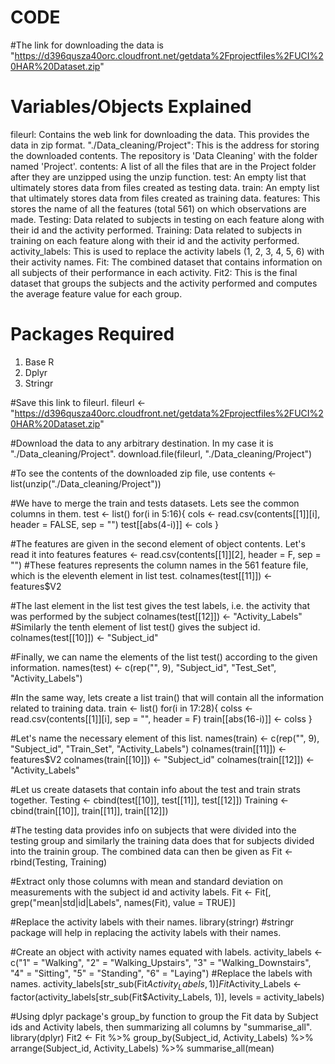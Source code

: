 # CODE
#The link for downloading the data is "https://d396qusza40orc.cloudfront.net/getdata%2Fprojectfiles%2FUCI%20HAR%20Dataset.zip"

# Variables/Objects Explained
fileurl: Contains the web link for downloading the data. This provides the data in zip format. 
"./Data_cleaning/Project": This is the address for storing the downloaded contents. The repository is 'Data Cleaning' with the folder named 'Project'.
contents: A list of all the files that are in the Project folder after they are unzipped using the unzip function.
test: An empty list that ultimately stores data from files created as testing data.
train: An empty list that ultimately stores data from files created as training data.
features: This stores the name of all the features (total 561) on which observations are made.
Testing: Data related to subjects in testing on each feature along with their id and the activity performed.
Training: Data related to subjects in training on each feature along with their id and the activity performed.
activity_labels: This is used to replace the activity labels (1, 2, 3, 4, 5, 6) with their activity names.
Fit: The combined dataset that contains information on all subjects of their performance in each activity.
Fit2: This is the final dataset that groups the subjects and the activity performed and computes the average feature value for each group.

# Packages Required
1. Base R
2. Dplyr
3. Stringr

#Save this link to fileurl.
fileurl <- "https://d396qusza40orc.cloudfront.net/getdata%2Fprojectfiles%2FUCI%20HAR%20Dataset.zip"

#Download the data to any arbitrary destination. In my case it is "./Data_cleaning/Project".
download.file(fileurl, "./Data_cleaning/Project")

#To see the contents of the downloaded zip file, use
contents <- list(unzip("./Data_cleaning/Project"))

#We have to merge the train and tests datasets. Lets see the common columns in them.
test <- list()
for(i in 5:16){
  cols <- read.csv(contents[[1]][i], header = FALSE, sep = "")
  test[[abs(4-i)]] <- cols
}

#The features are given in the second element of object contents. Let's read it into features
features <- read.csv(contents[[1]][2], header = F, sep = "")
#These features represents the column names in the 561 feature file, which is the eleventh element in list test.
colnames(test[[11]]) <- features$V2

#The last element in the list  test gives the test labels, i.e. the activity that was performed by the subject
colnames(test[[12]]) <- "Activity_Labels"
#Similarly the tenth element of list test() gives the subject id.
colnames(test[[10]]) <- "Subject_id"

#Finally, we can name the elements of the list test() according to the given information.
names(test) <- c(rep("", 9), "Subject_id", "Test_Set", "Activity_Labels")

#In the same way, lets create a list train() that will contain all the information related to training data.
train <- list()
for(i in 17:28){
  colss <- read.csv(contents[[1]][i], sep = "", header = F)
  train[[abs(16-i)]] <- colss
}

#Let's name the necessary element of this list.
names(train) <- c(rep("", 9), "Subject_id", "Train_Set", "Activity_Labels")
colnames(train[[11]]) <- features$V2
colnames(train[[10]]) <- "Subject_id"
colnames(train[[12]]) <- "Activity_Labels"

#Let us create datasets that contain info about the test and train strats together.
Testing <- cbind(test[[10]], test[[11]], test[[12]])
Training <- cbind(train[[10]], train[[11]], train[[12]])

#The testing data provides info on subjects that were divided into the testing group and similarly the training data does that for subjects divided into the trainin group. The combined data can then be given as
Fit <- rbind(Testing, Training)

#Extract only those columns with mean and standard deviation on measurements with the subject id and activity labels.
Fit <- Fit[, grep("mean|std|id|Labels", names(Fit), value = TRUE)]

#Replace the activity labels with their names.
library(stringr) #stringr package will help in replacing the activity labels with their names.

#Create an object with activity names equated with labels.
activity_labels <- c("1" = "Walking", "2" = "Walking_Upstairs", "3" = "Walking_Downstairs", "4" = "Sitting", "5" = "Standing", "6" = "Laying")
#Replace the labels with names.
activity_labels[str_sub(Fit$Activity_Labels, 1)]
Fit$Activity_Labels <- factor(activity_labels[str_sub(Fit$Activity_Labels, 1)], levels = activity_labels)

#Using dplyr package's group_by function to group the Fit data by Subject ids and Activity labels, then summarizing all columns by "summarise_all".
library(dplyr)
Fit2 <- Fit %>% group_by(Subject_id, Activity_Labels) %>% arrange(Subject_id, Activity_Labels) %>% summarise_all(mean)
